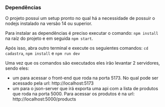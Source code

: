 ### Dependências

O projeto possui um setup pronto no qual há a necessidade de possuir o nodejs instalado na versão 14 ou superior.

Para instalar as dependências é preciso executar o comando: `npm install` na raíz do projeto e em seguida `npm start`.

Após isso, abra outro terminal e execute os seguientes comandos: `cd cadastra`, `npm install` e `npm run dev`

Uma vez que os comandos são executados eles irão levantar 2 servidores, sendo eles:
 - um para acessar o front-end que roda na porta 5173. No qual pode ser acessado pela url: http://localhost:5173
 - um para o json-server que irá exporta uma api com a lista de produtos que roda na porta 5000. Para acessar os produtos é na url: http://localhost:5000/products
